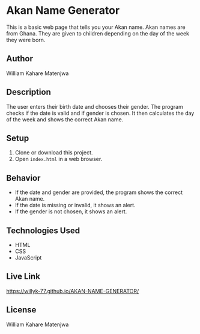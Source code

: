 # Akan Name Generator

This is a basic web page that tells you your Akan name. Akan names are from Ghana. They are given to children depending on the day of the week they were born.

## Author
William Kahare Matenjwa

## Description
The user enters their birth date and chooses their gender. The program checks if the date is valid and if gender is chosen. It then calculates the day of the week and shows the correct Akan name.

## Setup
1. Clone or download this project.
2. Open `index.html` in a web browser.

## Behavior
- If the date and gender are provided, the program shows the correct Akan name.
- If the date is missing or invalid, it shows an alert.
- If the gender is not chosen, it shows an alert.

## Technologies Used
- HTML
- CSS
- JavaScript

## Live Link
https://willyk-77.github.io/AKAN-NAME-GENERATOR/

## License
William Kahare Matenjwa